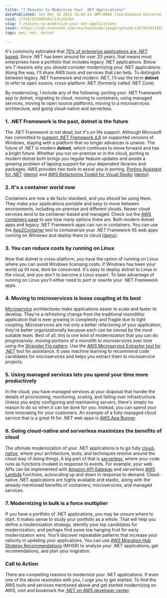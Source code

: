 ```yaml
---
title: "7 Reasons to Modernize Your .NET Applications"
datePublished: Sat Mar 18 2023 16:02:51 GMT+0000 (Coordinated Universal Time)
cuid: clfe5r53t00030al13zjb5zkn
slug: 7-reasons-to-modernize-your-net-applications
cover: https://cdn.hashnode.com/res/hashnode/image/upload/v1679154315656/7ca01eef-5e16-46a2-a0ca-a730413f3a02.jpeg
tags: aws, net, dotnet

---
```


It's commonly estimated that [75% of enterprise applications are .NET based](https://www.janbask.com/blog/why-net-is-the-most-used-platform-for-enterprise-application-development/). Since .NET has been around for over 20 years, that means most enterprises have a portfolio that includes legacy .NET applications. Below are 7 reasons why you should consider modernizing your .NET applications. Along the way, I'll share AWS tools and services that can help. To distingish between legacy .NET framework and modern .NET, I'll use the term **dotnet** to refer to open source, cross-platform .NET (formerly called .NET Core).

By modernizing, I include any of the following: porting your .NET Framework app to dotnet, migrating to cloud, moving to containers, using managed services, moving to open source platforms, moving to a microservices architecture, and going cloud-native and serverless.

### 1\. .NET Framework is the past, dotnet is the future

The .NET Framework is not dead, but it's on life support. Although Microsoft has committed to [support .NET Framework 4.8](https://dotnet.microsoft.com/en-us/platform/support/policy/dotnet-framework) on supported versions of Windows, staying with a platform that no longer advances is unwise. The future of .NET is modern **dotnet**, which continues to move forward and has a bright future. Whether you run on-premise or in the cloud, porting to modern dotnet both brings you regular feature updates and avoids a growing problem of lapsing support for your dependent libraries and packages. AWS provides two tools to assist you in porting, [Porting Assistant for .NET](https://aws.amazon.com/porting-assistant-dotnet/) ([demo](https://www.youtube.com/watch?v=a3PI3klFtk8)) and [AWS Refactoring Toolkit for Visual Studio](https://aws.amazon.com/blogs/modernizing-with-aws/aws-toolkit-for-net-refactoring-launch/) ([demo](https://www.youtube.com/watch?v=Om9tG1x0N2s)).

### 2\. It's a container world now

Containers are now a de facto standard, and you should be using them. They make your applications portable and easy to move between environments, including on-premise and different clouds. Newer cloud services tend to be container-based and managed. Check out the [AWS containers page](https://aws.amazon.com/containers/) to see how many options there are. Both modern dotnet apps and legacy .NET Framework apps can run in containers. You can use the [App2Container](https://aws.amazon.com/app2container/) tool to containerize your .NET Framework IIS web apps running on Windows and deploy them to cloud ([demo](https://www.youtube.com/watch?v=UH00bPngaVI)).

### 3\. You can reduce costs by running on Linux

Now that dotnet is cross-platform, you have the option of running on Linux where you can avoid Windows licensing costs. If Windows has been your world up till now, dont be concerned. It's easy to deploy dotnet to Linux in the cloud, and you don't to become a Linux expert. To take advantage of running on Linux you'll either need to port or rewrite your .NET Framework apps.

### 4\. Moving to microservices is loose coupling at its best

[Microservice](https://aws.amazon.com/microservices/) architectures make applications easier to scale and faster to develop. They're a refreshing change from the traditional monolithic application that is ever growing in complexity and fragile due to tight coupling. Microservices are not only a better refactoring of your application, they're better organizationally because each can be owned by the most suitable team. Best of all, this is one kind of modernization that you can do *progressively*, moving portions of a monolith to microservices over time using the [Strangler Fig pattern](https://martinfowler.com/bliki/StranglerFigApplication.html). Use the [AWS Microservice Extractor tool for .NET](https://aws.amazon.com/microservice-extractor/) tool for assistance. It uses machine learning to recommend code candidates for microservices and helps you extract them to microservice projects.

### 5\. Using managed services lets you spend your time more productively

In the cloud, you have managed services at your disposal that handle the details of provisioning, monitoring, scaling, and failing over infrastructure. Unless you enjoy configuring and maintaining servers, there's simply no reason to do so when it can be done for you. Instead, you can spend your time innovating for your customers. An example of a fully-managed cloud service that is a great fit for .NET web apps is [AWS App Runner](https://aws.amazon.com/apprunner/).

### 6\. Going cloud-native and serverless maximizes the benefits of cloud

The ultimate modernization of your .NET applications is to go fully [cloud-native](https://aws.amazon.com/what-is/cloud-native/), where your architecture, tools, and techniques revolve around the cloud way of doing things. A big part of that is [serverless](https://aws.amazon.com/serverless/), where your code runs as functions invoked in response to events. For example, your web APIs can be implemented with [Amazon API Gateway](https://aws.amazon.com/api-gateway/) and serverless [AWS Lambda](https://aws.amazon.com/lambda/) functions, autoscaling up and down in response to demand. Cloud-native .NET applications are highly available and elastic, along with the already-mentioned benefits of containers, microservices, and managed services.

### 7\. Modernizing in bulk is a force multiplier

If you have a portfolio of .NET applications, you may be unsure where to start. It makes sense to study your portfolio as a whole. That will help you define a modernization strategy, identify your top candidates for modernization, and perhaps find some low hanging fruit for early modernization wins. You'll discover repeatable patterns that increase your velocity in updating your applications. You can use [AWS Migration Hub Strategy Recommendations](https://aws.amazon.com/migration-hub/features) (MHSR) to analyze your .NET applications, get recomendations, and plan your migration.

### Call to Action

There are compelling reasons to modernize your .NET applications. If even one of the above resonates with you, I urge you to get started. To find the AWS tools and services mentioned above and get started modernizing on AWS, visit and bookmark the [.NET on AWS developer center](https://aws.amazon.com/dotnet).